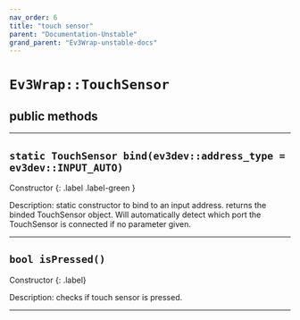 ```yaml
---
nav_order: 6
title: "touch sensor"
parent: "Documentation-Unstable"
grand_parent: "Ev3Wrap-unstable-docs"
---
```


# `Ev3Wrap::TouchSensor`
## public methods

---

## `static TouchSensor bind(ev3dev::address_type = ev3dev::INPUT_AUTO)`
Constructor
{: .label .label-green }

Description: static constructor to bind to an input address.
returns the binded TouchSensor object. Will automatically detect which port the TouchSensor is connected if no parameter given.

---

## `bool isPressed()`
Constructor
{: .label}

Description: checks if touch sensor is pressed.

---